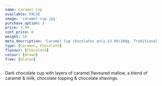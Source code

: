 ```yaml
---
name: Caramel Cup
available: FALSE
image: 'caramel-cup.jpg'
purchase_option: 3
price: 3.99
cost_price: 0
weight: 18
meta_description: 'Caramel Cup chocolates only £3.99/100g. Traditional sweets and more at Humbugs Confectionery Store. Specialists in satisfying your sweet tooth!'
type: [Caramel, Chocolate]
flavour: [Chocolate]
colour: [Brown]
free: [Gluten]
---
```

Dark chocolate cup with layers of caramel flavoured mallow, a blend of caramel & milk, chocolate topping & chocolate shavings.